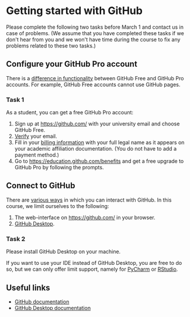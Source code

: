 # Getting started with GitHub

Please complete the following two tasks before March 1 and contact us in case of problems. (We assume that you have completed these tasks if we don't hear from you and we won't have time during the course to fix any problems related to these two tasks.)

## Configure your GitHub Pro account

There is a [difference in functionality](https://docs.github.com/en/get-started/learning-about-github/githubs-plans) between GitHub Free and GitHub Pro accounts. For example, GitHub Free accounts cannot use GitHub pages.

### Task 1
As a student, you can get a free GitHub Pro account:

1. Sign up at https://github.com/ with your university email and choose GitHub Free.
2. [Verify](https://docs.github.com/en/account-and-profile/setting-up-and-managing-your-personal-account-on-github/managing-email-preferences/verifying-your-email-address) your email.
3. Fill in your [billing information](https://github.com/settings/billing/payment_information) with your full legal name as it appears on your academic affiliation documentation. (You do not have to add a payment method.)
4. Go to https://education.github.com/benefits and get a free upgrade to GitHub Pro by following the prompts.

## Connect to GitHub

There are [various ways](https://docs.github.com/en/get-started/using-github/connecting-to-github#comparison-of-tools-for-connecting-to-github) in which you can interact with GitHub. In this course, we limit ourselves to the following:

1. The web-interface on https://github.com/ in your browser.
2. [GitHub Desktop](https://docs.github.com/en/desktop/overview/about-github-desktop).

### Task 2

Please install GitHub Desktop on your machine. 

If you want to use your IDE instead of GitHub Desktop, you are free to do so, but we can only offer limit support, namely for [PyCharm](https://www.jetbrains.com/pycharm/) or [RStudio](https://github.com/rstudio/rstudio).

## Useful links

- [GitHub documentation](https://docs.github.com)
- [GitHub Desktop documentation](https://docs.github.com/en/desktop)
